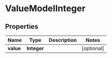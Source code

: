 

# ValueModelInteger


## Properties

| Name | Type | Description | Notes |
|------------ | ------------- | ------------- | -------------|
|**value** | **Integer** |  |  [optional] |




